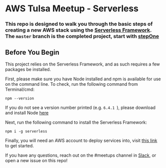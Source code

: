 # AWS Tulsa Meetup - Serverless
 ### This repo is designed to walk you through the basic steps of creating a new AWS stack using the [Serverless Framework](https://serverless.com/). The `master` branch is the completed project, start with [stepOne](https://github.com/LukeHendrick/aws-tulsa-serverless/tree/stepOne)
## Before You Begin
This project relies on the Serverless Framework, and as such requires a few packages be installed.

First, please make sure you have Node installed and npm is available for use on the command line. To check, run the following command from Terminal/cmd:

`npm --version`

If you do not see a version number printed (e.g. `6.4.1
`), please download and install Node [here](https://nodejs.org/en/download/)

Next, run the following command to install the Serverless Framework:

`npm i -g serverless`

Finally, you will need an AWS account to deploy services into, visit [this link](https://aws.amazon.com/free/start-your-free-trial) to get started.

If you have any questions, reach out on the #meetups channel in [Slack](https://awstulsa.slack.com/messages/CLWKXNDNF "https://awstulsa.slack.com/messages/CLWKXNDNF"), or open a new issue on this repo!
